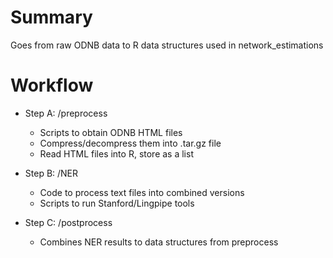 Summary
=======

Goes from raw ODNB data to R data structures used in network_estimations

Workflow
========

* Step A: /preprocess
  * Scripts to obtain ODNB HTML files
  * Compress/decompress them into .tar.gz file
  * Read HTML files into R, store as a list

* Step B: /NER
  * Code to process text files into combined versions
  * Scripts to run Stanford/Lingpipe tools
  
* Step C: /postprocess
  * Combines NER results to data structures from preprocess